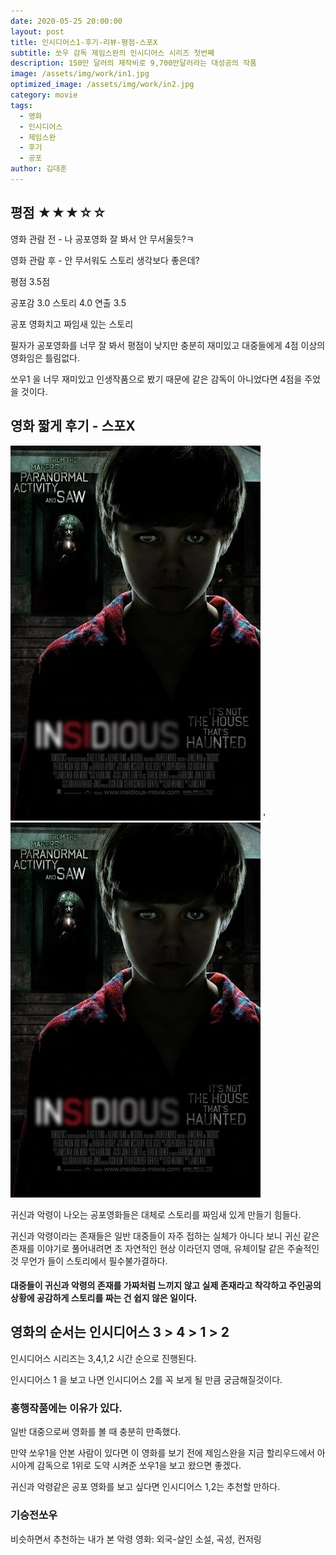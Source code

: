 ```yaml
---
date: 2020-05-25 20:00:00
layout: post
title: 인시디어스1-후기-리뷰-평점-스포X
subtitle: 쏘우 감독 제임스완의 인시디어스 시리즈 첫번째
description: 150만 달러의 제작비로 9,700만달러라는 대성공의 작품 
image: /assets/img/work/in1.jpg
optimized_image: /assets/img/work/in2.jpg
category: movie
tags:
  - 영화
  - 인시디어스
  - 제임스완
  - 후기
  - 공포
author: 김대훈
---
```


## 평점 ★★★☆☆ 

영화 관람 전 - 나 공포영화 잘 봐서 안 무서울듯?ㅋ

영화 관람 후 - 안 무서워도 스토리 생각보다 좋은데?

평점 3.5점

공포감 3.0 스토리 4.0 연출 3.5

공포 영화치고 짜임새 있는 스토리

필자가 공포영화를 너무 잘 봐서 평점이 낮지만 충분히 재미있고 대중들에게 4점 이상의 영화임은 틀림없다.

쏘우1 을 너무 재미있고 인생작품으로 봤기 때문에 같은 감독이 아니었다면 4점을 주었을 것이다.

## 영화 짧게 후기 - 스포X

![1](/assets/img/work/in3.jpg)
'
![1](/assets\img\work\in3.jpg)

귀신과 악령이 나오는 공포영화들은 대체로 스토리를 짜임새 있게 만들기 힘들다.

귀신과 악령이라는 존재들은 일반 대중들이 자주 접하는 실체가 아니다 보니
귀신 같은 존재를 이야기로 풀어내려면 초 자연적인 현상 이라던지 영매, 유체이탈
같은 주술적인 것 무언가 들이 스토리에서 필수불가결하다. 

#### 대중들이 귀신과 악령의 존재를 가짜처럼 느끼지 않고 실제 존재라고 착각하고 주인공의 상황에 공감하게 스토리를 짜는 건 쉽지 않은 일이다. 

## 영화의 순서는 인시디어스 3 > 4 > 1 > 2

인시디어스 시리즈는 3,4,1,2 시간 순으로 진행된다.

인시디어스 1 을 보고 나면 인시디어스 2를 꼭 보게 될 만큼 궁금해질것이다.

### 흥행작품에는 이유가 있다.

일반 대중으로써 영화를 볼 때 충분히 만족했다.

만약 쏘우1을 안본 사람이 있다면 이 영화를 보기 전에 제임스완을
지금 할리우드에서 아시아계 감독으로 1위로 도약 시켜준 쏘우1을 보고 왔으면 좋겠다.

귀신과 악령같은 공포 영화를 보고 싶다면 인시디어스 1,2는 추천할 만하다.

### 기승전쏘우

비슷하면서 추천하는 내가 본 악령 영화: 외국-살인 소설, 곡성, 컨저링
